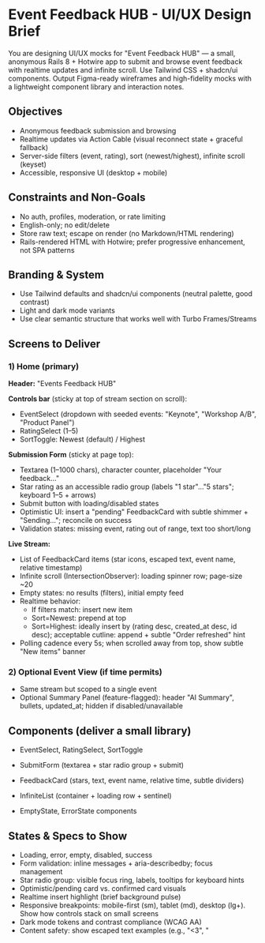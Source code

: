 # Event Feedback HUB - UI/UX Design Brief

You are designing UI/UX mocks for "Event Feedback HUB" — a small, anonymous Rails 8 + Hotwire app to submit and browse event feedback with realtime updates and infinite scroll. Use Tailwind CSS + shadcn/ui components. Output Figma-ready wireframes and high-fidelity mocks with a lightweight component library and interaction notes.

## Objectives

- Anonymous feedback submission and browsing
- Realtime updates via Action Cable (visual reconnect state + graceful fallback)
- Server-side filters (event, rating), sort (newest/highest), infinite scroll (keyset)
- Accessible, responsive UI (desktop + mobile)

## Constraints and Non-Goals

- No auth, profiles, moderation, or rate limiting
- English-only; no edit/delete
- Store raw text; escape on render (no Markdown/HTML rendering)
- Rails-rendered HTML with Hotwire; prefer progressive enhancement, not SPA patterns

## Branding & System

- Use Tailwind defaults and shadcn/ui components (neutral palette, good contrast)
- Light and dark mode variants
- Use clear semantic structure that works well with Turbo Frames/Streams

## Screens to Deliver

### 1) Home (primary)

**Header:** "Events Feedback HUB"

**Controls bar** (sticky at top of stream section on scroll):

- EventSelect (dropdown with seeded events: "Keynote", "Workshop A/B", "Product Panel")
- RatingSelect (1–5)
- SortToggle: Newest (default) / Highest

**Submission Form** (sticky at page top):

- Textarea (1–1000 chars), character counter, placeholder "Your feedback…"
- Star rating as an accessible radio group (labels "1 star"…"5 stars"; keyboard 1–5 + arrows)
- Submit button with loading/disabled states
- Optimistic UI: insert a "pending" FeedbackCard with subtle shimmer + "Sending…"; reconcile on success
- Validation states: missing event, rating out of range, text too short/long

**Live Stream:**

- List of FeedbackCard items (star icons, escaped text, event name, relative timestamp)
- Infinite scroll (IntersectionObserver): loading spinner row; page-size ~20
- Empty states: no results (filters), initial empty feed
- Realtime behavior:
  - If filters match: insert new item
  - Sort=Newest: prepend at top
  - Sort=Highest: ideally insert by (rating desc, created_at desc, id desc); acceptable cutline: append + subtle "Order refreshed" hint
- Polling cadence every 5s; when scrolled away from top, show subtle "New items" banner

### 2) Optional Event View (if time permits)

- Same stream but scoped to a single event
- Optional Summary Panel (feature-flagged): header "AI Summary", bullets, updated_at; hidden if disabled/unavailable

## Components (deliver a small library)

- EventSelect, RatingSelect, SortToggle
- SubmitForm (textarea + star radio group + submit)
- FeedbackCard (stars, text, event name, relative time, subtle dividers)
- InfiniteList (container + loading row + sentinel)
 
- EmptyState, ErrorState components

## States & Specs to Show

- Loading, error, empty, disabled, success
- Form validation: inline messages + aria-describedby; focus management
- Star radio group: visible focus ring, labels, tooltips for keyboard hints
- Optimistic/pending card vs. confirmed card visuals
- Realtime insert highlight (brief background pulse)
- Responsive breakpoints: mobile-first (sm), tablet (md), desktop (lg+). Show how controls stack on small screens
- Dark mode tokens and contrast compliance (WCAG AA)
- Content safety: show escaped text examples (e.g., "<3", "<script>" appears as text)

## Interaction Notes

- Filters/Sort update list and reset cursor; smooth scroll retention
- Infinite scroll triggers when sentinel enters viewport; never jank content on prepend (newest) — nudge layout to avoid content jumps
- Keyboard interactions for rating; Enter to submit; disable submit until valid
- Accessible announcements for "item received", "reconnecting", and validation errors (consider aria-live brief notes in annotations)

## Deliverables

**Figma file with:**

- Wireframes → High-fidelity mockups for Home (+ optional Event View)
- Component variants (default/hover/focus/disabled/loading/error)
- Light/Dark mode examples
- Interaction annotations (optimistic insert, realtime insert policy, reconnect banner, infinite scroll)
- Exportable icons for stars and a minimal icon set

**Provide a short style guide:** colors (Tailwind tokens), typography scale, spacing, elevation, radii

## Sample Content

**Events:** Keynote, Workshop A, Workshop B, Product Panel

**Example cards:**

- ★★★★★ "Loved it!" Workshop A · 2m ago
- ★★☆☆☆ "Too long" Keynote · 5m ago

## Acceptance

- Realtime updates visible within ~1–2s; reconnect banner appears on drop
- Infinite scroll smooth with hundreds of rows; clear end-of-list state
- Sort/filters clearly reflected; no DOM jank on new inserts
- Accessible star input and form; mobile and desktop layouts covered

## Please produce:

1. A page map and component inventory
2. Wireframes, then high-fidelity mocks (desktop + mobile)
3. Component library with states and light/dark variants
4. An annotated flow for: submit → optimistic insert → server reconcile → realtime insert in other tab
